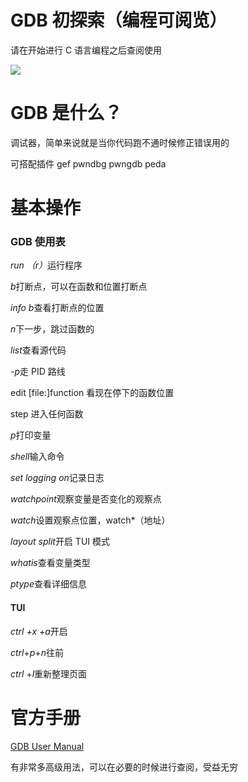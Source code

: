 # GDB 初探索（编程可阅览）

请在开始进行 C 语言编程之后查阅使用

![](https://cdn.xyxsw.site/boxcnHXggg6eLy86vFmb4shOksh.png)

# GDB 是什么？

调试器，简单来说就是当你代码跑不通时候修正错误用的

可搭配插件 gef pwndbg pwngdb peda

# 基本操作

### <strong>GDB 使用表</strong>

<em>run （r）</em>运行程序

<em>b</em>打断点，可以在函数和位置打断点

<em>info b</em>查看打断点的位置

<em>n</em>下一步，跳过函数的

<em>list</em>查看源代码

<em>-p</em>走 PID 路线

edit [file:]function 看现在停下的函数位置

step 进入任何函数

<em>p</em>打印变量

<em>shell</em>输入命令

<em>set logging on</em>记录日志

<em>watchpoint</em>观察变量是否变化的观察点

<em>watch</em>设置观察点位置，watch*（地址）

<em>layout split</em>开启 TUI 模式

<em>whatis</em>查看变量类型

<em>ptype</em>查看详细信息

#### <strong>TUI</strong>

<em>ctrl +x +a</em>开启

<em>ctrl</em>+<em>p</em>+<em>n</em>往前

<em>ctrl</em> +<em>l</em>重新整理页面

# 官方手册

[GDB User Manual](https://sourceware.org/gdb/current/onlinedocs/gdb)

有非常多高级用法，可以在必要的时候进行查阅，受益无穷
